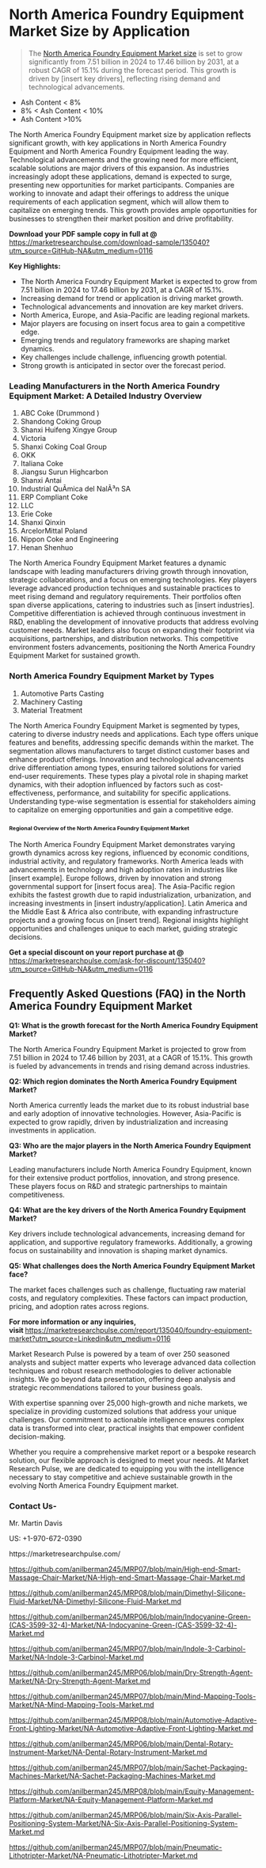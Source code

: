 <h1>North America Foundry Equipment Market&nbsp;Size by Application</h1><blockquote><p>The <a href="https://marketresearchpulse.com/download-sample/135040?utm_source=GitHub-NA&amp;utm_medium=0116">North America Foundry Equipment Market size</a> is set to grow significantly from 7.51 billion in 2024 to 17.46 billion by 2031, at a robust CAGR of 15.1% during the forecast period. This growth is driven by [insert key drivers], reflecting rising demand and technological advancements.</p></blockquote><ul><li>Ash Content < 8%<li> 8% < Ash Content < 10%<li> Ash Content >10%</li></ul><p>The North America Foundry Equipment market size by application reflects significant growth, with key applications in North America Foundry Equipment and North America Foundry Equipment leading the way. Technological advancements and the growing need for more efficient, scalable solutions are major drivers of this expansion. As industries increasingly adopt these applications, demand is expected to surge, presenting new opportunities for market participants. Companies are working to innovate and adapt their offerings to address the unique requirements of each application segment, which will allow them to capitalize on emerging trends. This growth provides ample opportunities for businesses to strengthen their market position and drive profitability.</p><p><strong>Download your PDF sample copy in full at @ </strong><a href="https://marketresearchpulse.com/download-sample/135040?utm_source=GitHub-NA&amp;utm_medium=0116">https://marketresearchpulse.com/download-sample/135040?utm_source=GitHub-NA&amp;utm_medium=0116</a></p><p><strong>Key Highlights: </strong></p><ul><li>The North America Foundry Equipment Market is expected to grow from 7.51 billion in 2024 to 17.46 billion by 2031, at a CAGR of 15.1%.</li><li>Increasing demand for trend or application is driving market growth.</li><li>Technological advancements and innovation are key market drivers.</li><li>North America, Europe, and Asia-Pacific are leading regional markets.</li><li>Major players are focusing on insert focus area to gain a competitive edge.</li><li>Emerging trends and regulatory frameworks are shaping market dynamics.</li><li>Key challenges include challenge, influencing growth potential.</li><li>Strong growth is anticipated in sector over the forecast period.</li></ul><h3>Leading Manufacturers in the North America Foundry Equipment Market: A Detailed Industry Overview</h3><ol><li>ABC Coke (Drummond )</li><li>Shandong Coking Group</li><li>Shanxi Huifeng Xingye Group</li><li>Victoria</li><li>Shanxi Coking Coal Group</li><li>OKK</li><li>Italiana Coke</li><li>Jiangsu Surun Highcarbon</li><li>Shanxi Antai</li><li>Industrial QuÃ­mica del NalÃ³n SA</li><li>ERP Compliant Coke</li><li>LLC</li><li>Erie Coke</li><li>Shanxi Qinxin</li><li>ArcelorMittal Poland</li><li>Nippon Coke and Engineering</li><li>Henan Shenhuo</li></ol><div class="flex max-w-full flex-col flex-grow"><div class="min-h-8 text-message flex w-full flex-col items-end gap-2 whitespace-normal break-words [.text-message+&amp;]:mt-5" dir="auto" data-message-author-role="assistant" data-message-id="fd8432e4-4910-450d-b182-61b7bfb0a01f" data-message-model-slug="gpt-4o"><div class="flex w-full flex-col gap-1 empty:hidden first:pt-[3px]"><div class="markdown prose w-full break-words dark:prose-invert light"><p>The North America Foundry Equipment Market features a dynamic landscape with leading manufacturers driving growth through innovation, strategic collaborations, and a focus on emerging technologies. Key players leverage advanced production techniques and sustainable practices to meet rising demand and regulatory requirements. Their portfolios often span diverse applications, catering to industries such as [insert industries]. Competitive differentiation is achieved through continuous investment in R&amp;D, enabling the development of innovative products that address evolving customer needs. Market leaders also focus on expanding their footprint via acquisitions, partnerships, and distribution networks. This competitive environment fosters advancements, positioning the North America Foundry Equipment Market for sustained growth.</p></div></div></div></div><h3>North America Foundry Equipment Market by Types</h3><ol><li>Automotive Parts Casting<li> Machinery Casting<li> Material Treatment</li></ol><div class="flex max-w-full flex-col flex-grow"><div class="min-h-8 text-message flex w-full flex-col items-end gap-2 whitespace-normal break-words [.text-message+&amp;]:mt-5" dir="auto" data-message-author-role="assistant" data-message-id="084470be-0bb7-4664-bddf-5156b4f41249" data-message-model-slug="gpt-4o-mini"><div class="flex w-full flex-col gap-1 empty:hidden first:pt-[3px]"><div class="markdown prose w-full break-words dark:prose-invert light"><p>The North America Foundry Equipment Market is segmented by types, catering to diverse industry needs and applications. Each type offers unique features and benefits, addressing specific demands within the market. The segmentation allows manufacturers to target distinct customer bases and enhance product offerings. Innovation and technological advancements drive differentiation among types, ensuring tailored solutions for varied end-user requirements. These types play a pivotal role in shaping market dynamics, with their adoption influenced by factors such as cost-effectiveness, performance, and suitability for specific applications. Understanding type-wise segmentation is essential for stakeholders aiming to capitalize on emerging opportunities and gain a competitive edge.</p></div></div></div></div><h3><span style="font-size: 11px;">Regional Overview of the North America Foundry Equipment Market</span></h3><div class="flex max-w-full flex-col flex-grow"><div class="min-h-8 text-message flex w-full flex-col items-end gap-2 whitespace-normal break-words [.text-message+&amp;]:mt-5" dir="auto" data-message-author-role="assistant" data-message-id="e9038762-ce64-4e30-91c9-9bd413514231" data-message-model-slug="gpt-4o-mini"><div class="flex w-full flex-col gap-1 empty:hidden first:pt-[3px]"><div class="markdown prose w-full break-words dark:prose-invert light"><p>The North America Foundry Equipment Market demonstrates varying growth dynamics across key regions, influenced by economic conditions, industrial activity, and regulatory frameworks. North America leads with advancements in technology and high adoption rates in industries like [insert example]. Europe follows, driven by innovation and strong governmental support for [insert focus area]. The Asia-Pacific region exhibits the fastest growth due to rapid industrialization, urbanization, and increasing investments in [insert industry/application]. Latin America and the Middle East &amp; Africa also contribute, with expanding infrastructure projects and a growing focus on [insert trend]. Regional insights highlight opportunities and challenges unique to each market, guiding strategic decisions.</p></div></div></div></div><p><strong>Get a special discount on your report purchase at @ </strong><a href="https://marketresearchpulse.com/ask-for-discount/135040?utm_source=GitHub-NA&amp;utm_medium=0116">https://marketresearchpulse.com/ask-for-discount/135040?utm_source=GitHub-NA&amp;utm_medium=0116</a></p><h2>Frequently Asked Questions (FAQ) in the North America Foundry Equipment Market</h2><p><strong>Q1: What is the growth forecast for the North America Foundry Equipment Market?</strong></p><p>The North America Foundry Equipment Market is projected to grow from 7.51 billion in 2024 to 17.46 billion by 2031, at a CAGR of 15.1%. This growth is fueled by advancements in trends and rising demand across industries.</p><p><strong>Q2: Which region dominates the North America Foundry Equipment Market?</strong></p><p>North America currently leads the market due to its robust industrial base and early adoption of innovative technologies. However, Asia-Pacific is expected to grow rapidly, driven by industrialization and increasing investments in application.</p><p><strong>Q3: Who are the major players in the North America Foundry Equipment Market?</strong></p><p>Leading manufacturers include North America Foundry Equipment, known for their extensive product portfolios, innovation, and strong presence. These players focus on R&amp;D and strategic partnerships to maintain competitiveness.</p><p><strong>Q4: What are the key drivers of the North America Foundry Equipment Market?</strong></p><p>Key drivers include technological advancements, increasing demand for application, and supportive regulatory frameworks. Additionally, a growing focus on sustainability and innovation is shaping market dynamics.</p><p><strong>Q5: What challenges does the North America Foundry Equipment Market face?</strong></p><p>The market faces challenges such as challenge, fluctuating raw material costs, and regulatory complexities. These factors can impact production, pricing, and adoption rates across regions.</p><p><strong>For more information or any inquiries, visit&nbsp;</strong><a href="https://marketresearchpulse.com/report/135040/foundry-equipment-market?utm_source=Linkedin&utm_medium=0116">https://marketresearchpulse.com/report/135040/foundry-equipment-market?utm_source=Linkedin&utm_medium=0116</a></p><p>Market Research Pulse is powered by a team of over 250 seasoned analysts and subject matter experts who leverage advanced data collection techniques and robust research methodologies to deliver actionable insights. We go beyond data presentation, offering deep analysis and strategic recommendations tailored to your business goals.</p><p>With expertise spanning over 25,000 high-growth and niche markets, we specialize in providing customized solutions that address your unique challenges. Our commitment to actionable intelligence ensures complex data is transformed into clear, practical insights that empower confident decision-making.</p><p>Whether you require a comprehensive market report or a bespoke research solution, our flexible approach is designed to meet your needs. At Market Research Pulse, we are dedicated to equipping you with the intelligence necessary to stay competitive and achieve sustainable growth in the evolving North America Foundry Equipment market.</p><h3><strong>Contact Us-</strong></h3><p>Mr. Martin Davis</p><p>US: +1-970-672-0390</p><p>https://marketresearchpulse.com/</p><p><a href="https://github.com/anilberman245/MRP07/blob/main/High-end-Smart-Massage-Chair-Market/NA-High-end-Smart-Massage-Chair-Market.md">https://github.com/anilberman245/MRP07/blob/main/High-end-Smart-Massage-Chair-Market/NA-High-end-Smart-Massage-Chair-Market.md</a></p><p><a href="https://github.com/anilberman245/MRP08/blob/main/Dimethyl-Silicone-Fluid-Market/NA-Dimethyl-Silicone-Fluid-Market.md">https://github.com/anilberman245/MRP08/blob/main/Dimethyl-Silicone-Fluid-Market/NA-Dimethyl-Silicone-Fluid-Market.md</a></p><p><a href="https://github.com/anilberman245/MRP06/blob/main/Indocyanine-Green-(CAS-3599-32-4)-Market/NA-Indocyanine-Green-(CAS-3599-32-4)-Market.md">https://github.com/anilberman245/MRP06/blob/main/Indocyanine-Green-(CAS-3599-32-4)-Market/NA-Indocyanine-Green-(CAS-3599-32-4)-Market.md</a></p><p><a href="https://github.com/anilberman245/MRP07/blob/main/Indole-3-Carbinol-Market/NA-Indole-3-Carbinol-Market.md">https://github.com/anilberman245/MRP07/blob/main/Indole-3-Carbinol-Market/NA-Indole-3-Carbinol-Market.md</a></p><p><a href="https://github.com/anilberman245/MRP06/blob/main/Dry-Strength-Agent-Market/NA-Dry-Strength-Agent-Market.md">https://github.com/anilberman245/MRP06/blob/main/Dry-Strength-Agent-Market/NA-Dry-Strength-Agent-Market.md</a></p><p><a href="https://github.com/anilberman245/MRP07/blob/main/Mind-Mapping-Tools-Market/NA-Mind-Mapping-Tools-Market.md">https://github.com/anilberman245/MRP07/blob/main/Mind-Mapping-Tools-Market/NA-Mind-Mapping-Tools-Market.md</a></p><p><a href="https://github.com/anilberman245/MRP08/blob/main/Automotive-Adaptive-Front-Lighting-Market/NA-Automotive-Adaptive-Front-Lighting-Market.md">https://github.com/anilberman245/MRP08/blob/main/Automotive-Adaptive-Front-Lighting-Market/NA-Automotive-Adaptive-Front-Lighting-Market.md</a></p><p><a href="https://github.com/anilberman245/MRP06/blob/main/Dental-Rotary-Instrument-Market/NA-Dental-Rotary-Instrument-Market.md">https://github.com/anilberman245/MRP06/blob/main/Dental-Rotary-Instrument-Market/NA-Dental-Rotary-Instrument-Market.md</a></p><p><a href="https://github.com/anilberman245/MRP07/blob/main/Sachet-Packaging-Machines-Market/NA-Sachet-Packaging-Machines-Market.md">https://github.com/anilberman245/MRP07/blob/main/Sachet-Packaging-Machines-Market/NA-Sachet-Packaging-Machines-Market.md</a></p><p><a href="https://github.com/anilberman245/MRP08/blob/main/Equity-Management-Platform-Market/NA-Equity-Management-Platform-Market.md">https://github.com/anilberman245/MRP08/blob/main/Equity-Management-Platform-Market/NA-Equity-Management-Platform-Market.md</a></p><p><a href="https://github.com/anilberman245/MRP06/blob/main/Six-Axis-Parallel-Positioning-System-Market/NA-Six-Axis-Parallel-Positioning-System-Market.md">https://github.com/anilberman245/MRP06/blob/main/Six-Axis-Parallel-Positioning-System-Market/NA-Six-Axis-Parallel-Positioning-System-Market.md</a></p><p><a href="https://github.com/anilberman245/MRP07/blob/main/Pneumatic-Lithotripter-Market/NA-Pneumatic-Lithotripter-Market.md">https://github.com/anilberman245/MRP07/blob/main/Pneumatic-Lithotripter-Market/NA-Pneumatic-Lithotripter-Market.md</a></p>
